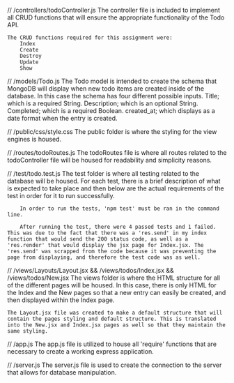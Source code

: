 // /controllers/todoController.js
    The controller file is included to implement all CRUD functions that will ensure the appropriate functionality of the Todo API.

    The CRUD functions required for this assignment were:
        Index
        Create
        Destroy
        Update
        Show

// /models/Todo.js
    The Todo model is intended to create the schema that MongoDB will display when new todo items are created inside of the database.
        In this case the schema has four different possible inputs. 
            Title; which is a required String.
            Description; which is an optional String.
            Completed; which is a required Boolean.
            created_at; which displays as a date format when the entry is created.

// /public/css/style.css
    The public folder is where the styling for the view engines is housed.

// /routes/todoRoutes.js
    The todoRoutes file is where all routes related to the todoController file will be housed for readability and simplicity reasons.

// /test/todo.test.js
    The test folder is where all testing related to the database will be housed.
        For each test, there is a brief description of what is expected to take place and then below are the actual requirements of the test in order for it to run successfully.

        In order to run the tests, 'npm test' must be ran in the command line.

        After running the test, there were 4 passed tests and 1 failed. This was due to the fact that there was a 'res.send' in my index function that would send the 200 status code, as well as a 'res.render' that would display the jsx page for Index.jsx. The 'res.send' was scrapped from the code because it was preventing the page from displaying, and therefore the test code was as well.

// /views/Layouts/Layout.jsx && /views/todos/Index.jsx && /views/todos/New.jsx
    The views folder is where the HTML structure for all of the different pages will be housed. In this case, there is only HTML for the Index and the New pages so that a new entry can easily be created, and then displayed within the Index page.

    The Layout.jsx file was created to make a default structure that will contain the pages styling and default structure. This is translated into the New.jsx and Index.jsx pages as well so that they maintain the same styling.

// /app.js
    The app.js file is utilized to house all 'require' functions that are necessary to create a working express application.

// /server.js
    The server.js file is used to create the connection to the server that allows for database manipulation.